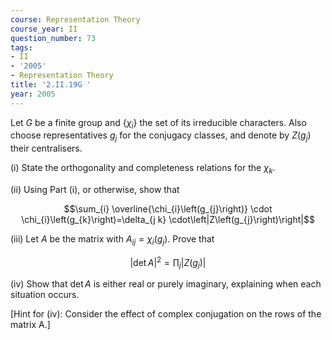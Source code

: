 ```yaml
---
course: Representation Theory
course_year: II
question_number: 73
tags:
- II
- '2005'
- Representation Theory
title: '2.II.19G '
year: 2005
---
```



Let $G$ be a finite group and $\left\{\chi_{i}\right\}$ the set of its irreducible characters. Also choose representatives $g_{j}$ for the conjugacy classes, and denote by $Z\left(g_{j}\right)$ their centralisers.

(i) State the orthogonality and completeness relations for the $\chi_{k}$.

(ii) Using Part (i), or otherwise, show that

$$\sum_{i} \overline{\chi_{i}\left(g_{j}\right)} \cdot \chi_{i}\left(g_{k}\right)=\delta_{j k} \cdot\left|Z\left(g_{j}\right)\right|$$

(iii) Let $A$ be the matrix with $A_{i j}=\chi_{i}\left(g_{j}\right)$. Prove that

$$|\operatorname{det} A|^{2}=\prod_{j}\left|Z\left(g_{j}\right)\right|$$

(iv) Show that $\operatorname{det} A$ is either real or purely imaginary, explaining when each situation occurs.

[Hint for (iv): Consider the effect of complex conjugation on the rows of the matrix A.]